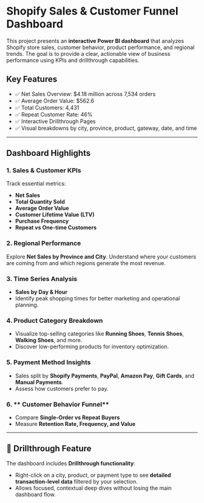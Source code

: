 # Shopify Sales & Customer Funnel Dashboard

This project presents an **interactive Power BI dashboard** that analyzes Shopify store sales, customer behavior, product performance, and regional trends. The goal is to provide a clear, actionable view of business performance using KPIs and drillthrough capabilities.

## Key Features

- ✅ Net Sales Overview: $4.18 million across 7,534 orders
- ✅ Average Order Value: $562.6
- ✅ Total Customers: 4,431
- ✅ Repeat Customer Rate: 46%
- ✅ Interactive Drillthrough Pages
- ✅ Visual breakdowns by city, province, product, gateway, date, and time

---

## Dashboard Highlights

### 1. **Sales & Customer KPIs**
Track essential metrics:
- **Net Sales**
- **Total Quantity Sold**
- **Average Order Value**
- **Customer Lifetime Value (LTV)**
- **Purchase Frequency**
- **Repeat vs One-time Customers**

### 2. **Regional Performance**
Explore **Net Sales by Province and City**. Understand where your customers are coming from and which regions generate the most revenue.

### 3. **Time Series Analysis**
- **Sales by Day & Hour**
- Identify peak shopping times for better marketing and operational planning.

### 4. **Product Category Breakdown**
- Visualize top-selling categories like **Running Shoes**, **Tennis Shoes**, **Walking Shoes**, and more.
- Discover low-performing products for inventory optimization.

### 5. **Payment Method Insights**
- Sales split by **Shopify Payments**, **PayPal**, **Amazon Pay**, **Gift Cards**, and **Manual Payments**.
- Assess how customers prefer to pay.

### 6. ** Customer Behavior Funnel**
- Compare **Single-Order vs Repeat Buyers**
- Measure **Retention Rate, Frequency, and Value**

---

## 🔎 Drillthrough Feature

The dashboard includes **Drillthrough functionality**:
- Right-click on a city, product, or payment type to see **detailed transaction-level data** filtered by your selection.
- Allows focused, contextual deep dives without losing the main dashboard flow.
